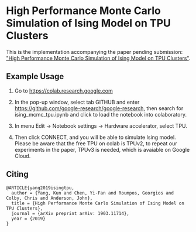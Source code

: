# High Performance Monte Carlo Simulation of Ising Model on TPU Clusters

This is the implementation accompanying the paper pending submission: ["High Performance Monte Carlo Simulation of Ising Model on TPU Clusters"](https://arxiv.org/abs/1903.11714).

## Example Usage
1. Go to https://colab.research.google.com

2. In the pop-up window, select tab GITHUB and enter https://github.com/google-research/google-research, then search for ising_mcmc_tpu.ipynb and click to load the notebook into colaboratory.

3. In menu Edit -> Notebook settings -> Hardware accelerator, select TPU.

4. Then click CONNECT, and you will be able to simulate Ising model. Please be aware that the free TPU on colab is TPUv2, to repeat our experiments in the paper, TPUv3 is needed, which is avaiable on Google Cloud.

Citing
------
```none
@ARTICLE{yang2019isingtpu,
  author = {Yang, Kun and Chen, Yi-Fan and Roumpos, Georgios and Colby, Chris and Anderson, John},
  title = {High Performance Monte Carlo Simulation of Ising Model on TPU Clusters},
  journal = {arXiv preprint arXiv: 1903.11714},
  year = {2019}
}

